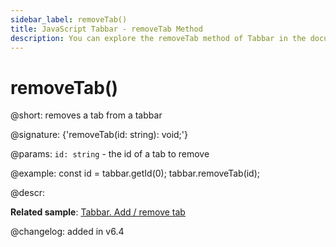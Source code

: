 ```yaml
---
sidebar_label: removeTab()
title: JavaScript Tabbar - removeTab Method 
description: You can explore the removeTab method of Tabbar in the documentation of the DHTMLX JavaScript UI library. Browse developer guides and API reference, try out code examples and live demos, and download a free 30-day evaluation version of DHTMLX Suite 7.
---
```


# removeTab()

@short: removes a tab from a tabbar

@signature: {'removeTab(id: string): void;'}

@params:
`id: string` - the id of a tab to remove

@example:
const id = tabbar.getId(0);
tabbar.removeTab(id);

@descr:

**Related sample**: [Tabbar. Add / remove tab](https://snippet.dhtmlx.com/z5vjj83y)

@changelog: added in v6.4

[comment]: # (@relatedapi: tabbar/api/tabbar_addtab_method.md)

[comment]: # (@related: tabbar/work_with_tabbar.md#addingremoving-tabs)
